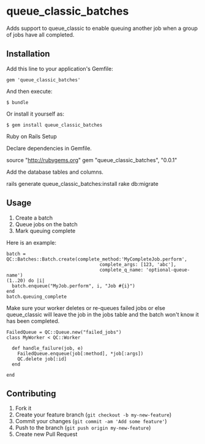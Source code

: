 # queue_classic_batches

Adds support to queue_classic to enable queuing another job when a group of jobs have all completed.

## Installation

Add this line to your application's Gemfile:

    gem 'queue_classic_batches'

And then execute:

    $ bundle

Or install it yourself as:

    $ gem install queue_classic_batches

Ruby on Rails Setup

Declare dependencies in Gemfile.

source "http://rubygems.org"
gem "queue_classic_batches", "0.0.1"

Add the database tables and columns.

rails generate queue_classic_batches:install
rake db:migrate

## Usage

1. Create a batch
2. Queue jobs on the batch
3. Mark queuing complete

Here is an example:

    batch = QC::Batches::Batch.create(complete_method:'MyCompleteJob.perform', 
                                      complete_args: [123, 'abc'], 
                                      complete_q_name: 'optional-queue-name')
    (1..20) do |i| 
      batch.enqueue("MyJob.perform", i, "Job #{i}")
    end
    batch.queuing_complete


Make sure your worker deletes or re-queues failed jobs or else queue_classic will leave the job in the jobs table and the batch won't know it has been completed.

    FailedQueue = QC::Queue.new("failed_jobs")
    class MyWorker < QC::Worker

      def handle_failure(job, e)
        FailedQueue.enqueue(job[:method], *job[:args])
        QC.delete job[:id]
      end
      
    end

## Contributing

1. Fork it
2. Create your feature branch (`git checkout -b my-new-feature`)
3. Commit your changes (`git commit -am 'Add some feature'`)
4. Push to the branch (`git push origin my-new-feature`)
5. Create new Pull Request

